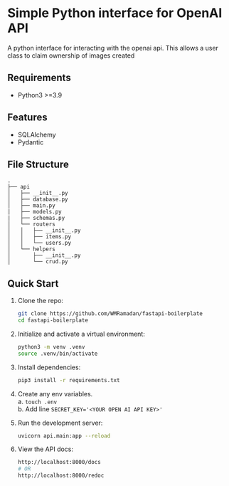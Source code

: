 # Simple Python interface for OpenAI API
A python interface for interacting with the openai api. This allows a user class to claim ownership of images created
## Requirements
- Python3 >=3.9


## Features
- SQLAlchemy
- Pydantic

## File Structure
```
.
├── api
│   ├── __init__.py
│   ├── database.py
│   ├── main.py
|   ├── models.py
|   ├── schemas.py
│   └── routers
│   │   ├── __init__.py
│   │   ├── items.py
│   │   └── users.py
│   └── helpers
│       ├── __init__.py
│       └── crud.py
```

## Quick Start
1. Clone the repo:
    ```bash
    git clone https://github.com/WMRamadan/fastapi-boilerplate
    cd fastapi-boilerplate
    ```
2. Initialize and activate a virtual environment:
    ```bash
    python3 -m venv .venv
    source .venv/bin/activate
    ```

3. Install dependencies:
    ```bash
    pip3 install -r requirements.txt
    ```
4. Create any env variables.  
    a. `touch .env`  
    b. Add line `SECRET_KEY='<YOUR OPEN AI API KEY>'`
    
4. Run the development server:
    ```bash
    uvicorn api.main:app --reload
    ```

5. View the API docs:
    ```bash
    http://localhost:8000/docs
    # OR
    http://localhost:8000/redoc
    ```
